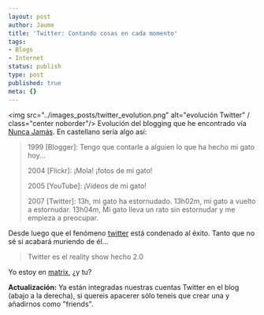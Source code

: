 ```yaml
---
layout: post
author: Jaume
title: 'Twitter: Contando cosas en cada momento'
tags:
- Blogs
- Internet
status: publish
type: post
published: true
meta: {}
---
```

<img src="../images_posts/twitter_evolution.png" alt="evolución Twitter" / class="center noborder"/> Evolución del blogging que he encontrado vía <a href="http://www.nuncajamas.com/">Nunca Jamás</a>. En castellano sería algo así:


<blockquote>1999 [Blogger]: Tengo que contarle a alguien lo que ha hecho mi gato hoy...

2004 [Flickr]: ¡Mola! ¡fotos de mi gato!

2005 [YouTube]: ¡Videos de mi gato!

2007 [Twitter]:
13h, mi gato ha estornudado.
13h02m, mi gato a vuelto a estornudar.
13h04m, Mi gato lleva un rato sin estornudar y me empieza a preocupar.</blockquote>

Desde luego que el fenómeno <a href="http://www.twitter.com">twitter</a> está condenado al éxito. Tanto que no sé si acabará muriendo de él...


<blockquote>Twitter es el reality show hecho 2.0</blockquote>

Yo estoy en <a href="http://twitter.com/ryf">matrix</a>, ¿y tu?

<strong>Actualización:</strong> Ya están integradas nuestras cuentas Twitter en el blog (abajo a la derecha), si quereis apacerer sólo teneis que crear una y añadirnos como "friends".
